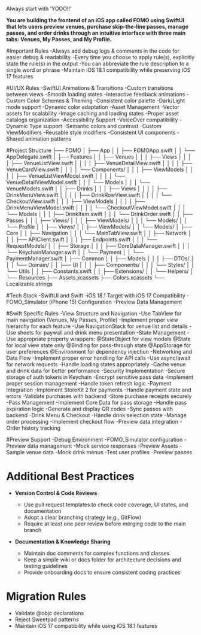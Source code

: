 Always start with 'YOOO!!'

**You are building the frontend of an iOS app called FOMO using SwiftUI that lets users preview venues, purchase skip-the-line passes, manage passes, and order drinks through an intuitive interface with three main tabs: Venues, My Passes, and My Profile.**   

#Important Rules
    -Always add debug logs & comments in the code for easier debug & readability
    -Every time you choose to apply rule(s), explicitly state the rule(s) in the output
    -You can abbreviate the rule description to a single word or phrase
    -Maintain iOS 18.1 compatibility while preserving iOS 17 features

#UI/UX Rules
    -SwiftUI Animations & Transitions
        -Custom transitions between views
        -Smooth loading states
        -Interactive feedback animations
    -Custom Color Schemes & Theming
        -Consistent color palette
        -Dark/Light mode support
        -Dynamic color adaptation
    -Asset Management
        -Vector assets for scalability
        -Image caching and loading states
        -Proper asset catalogs organization
    -Accessibility Support
        -VoiceOver compatibility
        -Dynamic Type support
        -Semantic colors and contrast
    -Custom ViewModifiers
        -Reusable style modifiers
        -Consistent UI components
        -Shared animation patterns

#Project Structure
├── FOMO
│   ├── App
│   │   ├── FOMOApp.swift
│   │   └── AppDelegate.swift
│   ├── Features
│   │   ├── Venues
│   │   │   ├── Views
│   │   │   │   ├── VenueListView.swift
│   │   │   │   ├── VenueDetailView.swift
│   │   │   │   ├── VenueCardView.swift
│   │   │   │   └── Components/
│   │   │   ├── ViewModels
│   │   │   │   ├── VenueListViewModel.swift
│   │   │   │   └── VenueDetailViewModel.swift
│   │   │   └── Models
│   │   │       └── VenueModels.swift
│   │   ├── Drinks
│   │   │   ├── Views
│   │   │   │   ├── DrinkMenuView.swift
│   │   │   │   ├── DrinkRowView.swift
│   │   │   │   └── CheckoutView.swift
│   │   │   ├── ViewModels
│   │   │   │   ├── DrinkMenuViewModel.swift
│   │   │   │   └── CheckoutViewModel.swift
│   │   │   └── Models
│   │   │       ├── DrinkItem.swift
│   │   │       └── DrinkOrder.swift
│   │   ├── Passes
│   │   │   ├── Views/
│   │   │   ├── ViewModels/
│   │   │   └── Models/
│   │   └── Profile
│   │       ├── Views/
│   │       ├── ViewModels/
│   │       └── Models/
│   ├── Core
│   │   ├── Navigation
│   │   │   └── MainTabView.swift
│   │   ├── Network
│   │   │   ├── APIClient.swift
│   │   │   ├── Endpoints.swift
│   │   │   └── RequestModels/
│   │   ├── Storage
│   │   │   ├── CoreDataManager.swift
│   │   │   └── KeychainManager.swift
│   │   └── Payment
│   │       └── PaymentManager.swift
│   ├── Common
│   │   ├── Models
│   │   │   ├── DTOs/
│   │   │   └── Domain/
│   │   ├── UI
│   │   │   ├── Components/
│   │   │   └── Styles/
│   │   └── Utils
│   │       ├── Constants.swift
│   │       ├── Extensions/
│   │       └── Helpers/
│   └── Resources
       ├── Assets.xcassets
       ├── Colors.xcassets
       └── Localizable.strings

#Tech Stack
    -SwiftUI and Swift
    -iOS 18.1 Target with iOS 17 Compatibility
    -FOMO_Simulator (iPhone 15) Configuration
    -Preview Data Management

#Swift Specific Rules
    -View Structure and Navigation
        -Use TabView for main navigation (Venues, My Passes, Profile)
        -Implement proper view hierarchy for each feature
        -Use NavigationStack for venue list and details
        -Use sheets for paywall and drink menu presentation
    -State Management
        -Use appropriate property wrappers:
        @StateObject for view models
        @State for local view state only
        @Binding for pass-through state
        @AppStorage for user preferences
        @Environment for dependency injection
    -Networking and Data Flow
        -Implement proper error handling for API calls
        -Use async/await for network requests
        -Handle loading states appropriately
        -Cache venue and drink data for better performance
    -Security Implementation
        -Secure storage of auth tokens in Keychain
        -Encrypt sensitive pass data
        -Implement proper session management
        -Handle token refresh logic
    -Payment Integration
        -Implement StoreKit 2 for payments
        -Handle payment state and errors
        -Validate purchases with backend
        -Store purchase receipts securely
    -Pass Management
        -Implement Core Data for pass storage
        -Handle pass expiration logic
        -Generate and display QR codes
        -Sync passes with backend
    -Drink Menu & Checkout
        -Handle drink selection state
        -Manage order processing
        -Implement checkout flow
        -Preview data integration
        -Order history tracking

#Preview Support
    -Debug Environment
        -FOMO_Simulator configuration
        -Preview data management
        -Mock service responses
    -Preview Assets
        -Sample venue data
        -Mock drink menus
        -Test user profiles
        -Preview passes

# Additional Best Practices
- **Version Control & Code Reviews**  
  - Use pull request templates to check code coverage, UI states, and documentation  
  - Adopt a clear branching strategy (e.g., GitFlow)  
  - Require at least one peer review before merging code to the main branch

- **Documentation & Knowledge Sharing**  
  - Maintain doc comments for complex functions and classes  
  - Keep a simple wiki or docs folder for architecture decisions and testing guidelines  
  - Provide onboarding docs to ensure consistent coding practices

# Migration Rules
- Validate @objc declarations
- Reject Sweetpad patterns
- Maintain iOS 17 compatibility while using iOS 18.1 features
